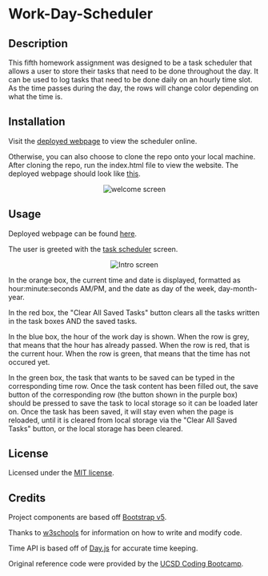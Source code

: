 # Work-Day-Scheduler


## Description

This fifth homework assignment was designed to be a task scheduler that allows a user to store their tasks that need to be done throughout the day. It can be used to log tasks that need to be done daily on an hourly time slot. As the time passes during the day, the rows will change color depending on what the time is.


## Installation

Visit the [deployed webpage](https://highwolfx.github.io/Work-Day-Scheduler/) to view the scheduler online.

Otherwise, you can also choose to clone the repo onto your local machine. After cloning the repo, run the index.html file to view the website. The deployed webpage should look like [this](https://raw.githubusercontent.com/highwolfx/Work-Day-Scheduler/assets/welcome.jpg).

<p align="center">
    <img alt="welcome screen" src="https://raw.githubusercontent.com/highwolfx/Work-Day-Scheduler/assets/welcome.jpg">
</p>


## Usage

Deployed webpage can be found [here](https://highwolfx.github.io/Work-Day-Scheduler/).

The user is greeted with the [task scheduler](https://raw.githubusercontent.com/highwolfx/Work-Day-Scheduler/assets/screenshot.png) screen.

<p align="center">
    <img alt="Intro screen" src="https://raw.githubusercontent.com/highwolfx/Work-Day-Scheduler/assets/screenshot.png">
</p>

In the orange box, the current time and date is displayed, formatted as hour:minute:seconds AM/PM, and the date as day of the week, day-month-year.

In the red box, the "Clear All Saved Tasks" button clears all the tasks written in the task boxes AND the saved tasks.

In the blue box, the hour of the work day is shown. When the row is grey, that means that the hour has already passed. When the row is red, that is the current hour. When the row is green, that means that the time has not occured yet.

In the green box, the task that wants to be saved can be typed in the corresponding time row. Once the task content has been filled out, the save button of the corresponding row (the button shown in the purple box) should be pressed to save the task to local storage so it can be loaded later on. Once the task has been saved, it will stay even when the page is reloaded, until it is cleared from local storage via the "Clear All Saved Tasks" button, or the local storage has been cleared.


## License

Licensed under the [MIT license](LICENSE.txt).


## Credits

Project components are based off [Bootstrap v5](https://v5.getbootstrap.com/).

Thanks to [w3schools](https://www.w3schools.com/) for information on how to write and modify code.

Time API is based off of [Day.js](https://day.js.org/) for accurate time keeping.

Original reference code were provided by the [UCSD Coding Bootcamp](https://bootcamp.extension.ucsd.edu/coding/).